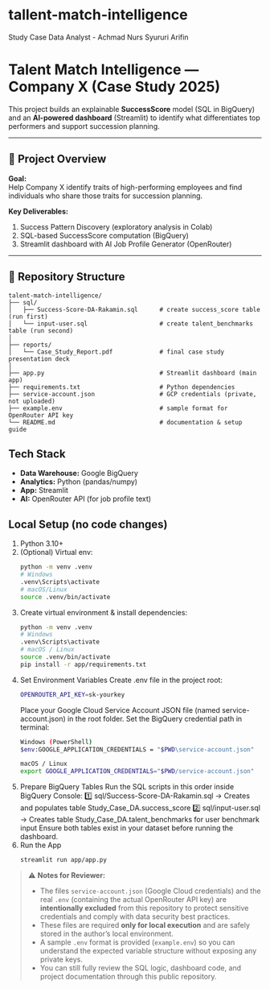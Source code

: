 # tallent-match-intelligence
Study Case Data Analyst - Achmad Nurs Syururi Arifin

# Talent Match Intelligence — Company X (Case Study 2025)

This project builds an explainable **SuccessScore** model (SQL in BigQuery) and an **AI-powered dashboard** (Streamlit) to identify what differentiates top performers and support succession planning.

---

## 🚀 Project Overview

**Goal:**  
Help Company X identify traits of high-performing employees and find individuals who share those traits for succession planning.

**Key Deliverables:**
1. Success Pattern Discovery (exploratory analysis in Colab)
2. SQL-based SuccessScore computation (BigQuery)
3. Streamlit dashboard with AI Job Profile Generator (OpenRouter)

---

## 🧩 Repository Structure
```
talent-match-intelligence/
├── sql/
│   ├── Success-Score-DA-Rakamin.sql      # create success_score table (run first)
│   └── input-user.sql                    # create talent_benchmarks table (run second)
│
├── reports/
│   └── Case_Study_Report.pdf             # final case study presentation deck
│
├── app.py                                # Streamlit dashboard (main app)
├── requirements.txt                      # Python dependencies
├── service-account.json                  # GCP credentials (private, not uploaded)
├── example.env                           # sample format for OpenRouter API key
└── README.md                             # documentation & setup guide
```
## Tech Stack
- **Data Warehouse:** Google BigQuery
- **Analytics:** Python (pandas/numpy)
- **App:** Streamlit
- **AI:** OpenRouter API (for job profile text)

## Local Setup (no code changes)
1. Python 3.10+  
2. (Optional) Virtual env:
   ```bash
   python -m venv .venv
   # Windows
   .venv\Scripts\activate
   # macOS/Linux
   source .venv/bin/activate
3. Create virtual environment & install dependencies:
   ```bash
   python -m venv .venv
   # Windows
   .venv\Scripts\activate
   # macOS / Linux
   source .venv/bin/activate
   pip install -r app/requirements.txt
4. Set Environment Variables
   Create .env file in the project root:
   ```bash
   OPENROUTER_API_KEY=sk-yourkey
   ```
   Place your Google Cloud Service Account JSON file (named service-account.json) in the root folder.
   Set the BigQuery credential path in terminal:
   ```bash
   Windows (PowerShell)
   $env:GOOGLE_APPLICATION_CREDENTIALS = "$PWD\service-account.json"

   macOS / Linux
   export GOOGLE_APPLICATION_CREDENTIALS="$PWD/service-account.json"
   ```
5. Prepare BigQuery Tables
   Run the SQL scripts in this order inside BigQuery Console:
   1️⃣ sql/Success-Score-DA-Rakamin.sql
   → Creates and populates table Study_Case_DA.success_score
   2️⃣ sql/input-user.sql
   → Creates table Study_Case_DA.talent_benchmarks for user benchmark input
   Ensure both tables exist in your dataset before running the dashboard.
6. Run the App
   ```bash
   streamlit run app/app.py
   ```

> ⚠️ **Notes for Reviewer:**  
> - The files `service-account.json` (Google Cloud credentials) and the real `.env` (containing the actual OpenRouter API key) are **intentionally excluded** from this repository to protect sensitive credentials and comply with data security best practices.  
> - These files are required **only for local execution** and are safely stored in the author’s local environment.  
> - A sample `.env` format is provided (`example.env`) so you can understand the expected variable structure without exposing any private keys.
> - You can still fully review the SQL logic, dashboard code, and project documentation through this public repository.
